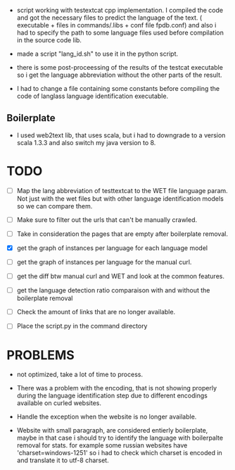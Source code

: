 
- script working with testextcat cpp implementation. 
I compiled the code and got the necessary files to predict the language of the text. ( executable + files in commands/.libs + conf file fpdb.conf) and also i had to specify the path to some language files used before compilation in the source code lib.

- made a script "lang_id.sh" to use it in the python script. 

- there is some post-proceessing of the results of the testcat executable so i get the language abbreviation without the other parts of the result. 

- I had to change a file containing some constants before compiling the code of langlass language identification executable.

## Boilerplate 
- I used web2text lib, that uses scala, but i had to downgrade to a version scala 1.3.3 and also switch my java version to 8. 

# TODO 
- [ ] Map the lang abbreviation of testtextcat to the WET file language param. Not just with the wet files but with other language identification models so we can compare them. 
- [ ] Make sure to filter out the urls that can't be manually crawled.
- [ ] Take in consideration the pages that are empty after boilerplate removal.
- [X] get the graph of instances per language for each language model 
- [ ] get the graph of instances per language for the manual  curl.
- [ ] get the diff btw manual curl and WET and look at the common features.
- [ ] get the language detection ratio comparaison with and without the boilerplate removal 
- [ ] Check the amount of links that are no longer available.
- [ ] Place the script.py in the command directory


# PROBLEMS 
- not optimized, take a lot of time to process.

- There was a problem with the encoding, that is not showing properly during the language identification step due to different encodings available on curled websites. 

- Handle the exception when the website is no longer available.

- Website with small paragraph, are considered entierly boilerplate, maybe in that case i should try to identify the language with boilerpalte removal for stats. 
for example some russian websites have 'charset=windows-1251' so i had to check which charset is encoded in and translate it to utf-8 charset. 


